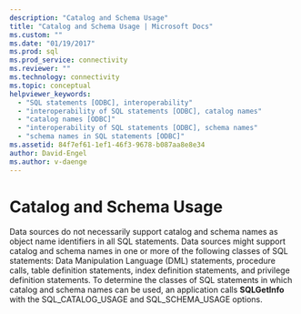 ```yaml
---
description: "Catalog and Schema Usage"
title: "Catalog and Schema Usage | Microsoft Docs"
ms.custom: ""
ms.date: "01/19/2017"
ms.prod: sql
ms.prod_service: connectivity
ms.reviewer: ""
ms.technology: connectivity
ms.topic: conceptual
helpviewer_keywords: 
  - "SQL statements [ODBC], interoperability"
  - "interoperability of SQL statements [ODBC], catalog names"
  - "catalog names [ODBC]"
  - "interoperability of SQL statements [ODBC], schema names"
  - "schema names in SQL statements [ODBC]"
ms.assetid: 84f7ef61-1ef1-46f3-9678-b087aa8e8e34
author: David-Engel
ms.author: v-daenge
---
```

# Catalog and Schema Usage
Data sources do not necessarily support catalog and schema names as object name identifiers in all SQL statements. Data sources might support catalog and schema names in one or more of the following classes of SQL statements: Data Manipulation Language (DML) statements, procedure calls, table definition statements, index definition statements, and privilege definition statements. To determine the classes of SQL statements in which catalog and schema names can be used, an application calls **SQLGetInfo** with the SQL_CATALOG_USAGE and SQL_SCHEMA_USAGE options.

